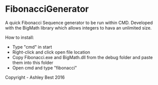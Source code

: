 # FibonacciGenerator
A quick Fibonacci Sequence generator to be run within CMD. Developed with the BigMath library which allows integers to hava an unlimited size.

How to install:
- Type "cmd" in start
- Right-click and click open file location
- Copy Fibonacci.exe and BigMath.dll from the debug folder and paste them into this folder
- Open cmd and type "fibonacci"

Copyright - Ashley Best 2016 
